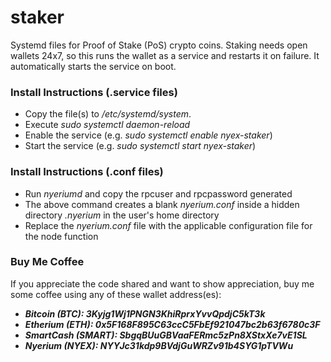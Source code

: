 # staker
Systemd files for Proof of Stake (PoS) crypto coins. Staking needs open wallets 24x7, so this runs the wallet as a service and restarts it on failure. It automatically starts the service on boot.


### Install Instructions (.service files)
* Copy the file(s) to */etc/systemd/system*.
* Execute *sudo systemctl daemon-reload*
* Enable the service (e.g. *sudo systemctl enable nyex-staker*)
* Start the service (e.g. *sudo systemctl start nyex-staker*)


### Install Instructions (.conf files)
* Run *nyeriumd* and copy the rpcuser and rpcpassword generated
* The above command creates a blank *nyerium.conf* inside a hidden directory *.nyerium* in the user's home directory
* Replace the *nyerium.conf* file with the applicable configuration file for the node function


### Buy Me Coffee
If you appreciate the code shared and want to show appreciation, buy me some coffee using any of these wallet address(es):
* ***Bitcoin (BTC): 3Kyjg1Wj1PNGN3KhiRprxYvvQpdjC5kT3k***
* ***Etherium (ETH): 0x5F168F895C63ccC5FbEf921047bc2b63f6780c3F***
* ***SmartCash (SMART): SbgqBUuGBVaaFERmc5zPn8XStxXe7vE1SL***
* ***Nyerium (NYEX): NYYJc31kdp9BVdjGuWRZv91b4SYG1pTVWu***
